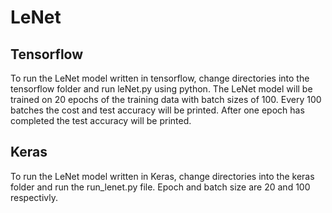 # LeNet
## Tensorflow
To run the LeNet model written in tensorflow, change directories into the tensorflow folder and run leNet.py using python.
The LeNet model will be trained on 20 epochs of the training data with batch sizes of 100.
Every 100 batches the cost and test accuracy will be printed. After one epoch has completed the test accuracy will be printed.

## Keras
To run the LeNet model written in Keras, change directories into the keras folder and run the run_lenet.py file.
Epoch and batch size are 20 and 100 respectivly.
